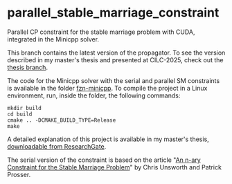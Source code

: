 # parallel_stable_marriage_constraint
Parallel CP constraint for the stable marriage problem with CUDA, integrated in the Minicpp solver.

This branch contains the latest version of the propagator. To see the version described in my master's thesis and presented at CILC-2025, check out the [thesis branch](https://github.com/StefanoTrv/parallel_stable_marriage_constraint/tree/thesis).

The code for the Minicpp solver with the serial and parallel SM constraints is available in the folder [fzn-minicpp](/fzn-minicpp/). To compile the project in a Linux environment, run, inside the folder, the following commands:
```
mkdir build
cd build
cmake .. -DCMAKE_BUILD_TYPE=Release
make
```

A detailed explanation of this project is available in my master's thesis, [downloadable from ResearchGate](https://www.researchgate.net/publication/391483879_A_GPU-based_Parallel_Propagator_fo_the_Stable_Marriage_Constraint).

The serial version of the constraint is based on the article "[An n-ary Constraint for the Stable Marriage Problem](https://arxiv.org/abs/1308.0183)" by Chris Unsworth and Patrick Prosser.
